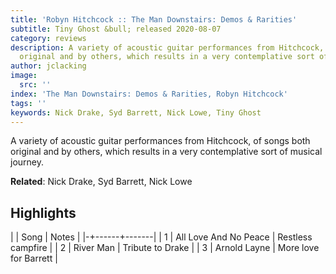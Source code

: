 ```yaml
---
title: 'Robyn Hitchcock :: The Man Downstairs: Demos & Rarities'
subtitle: Tiny Ghost &bull; released 2020-08-07
category: reviews
description: A variety of acoustic guitar performances from Hitchcock, of songs both
  original and by others, which results in a very contemplative sort of musical journey.
author: jclacking
image:
  src: ''
index: 'The Man Downstairs: Demos & Rarities, Robyn Hitchcock'
tags: ''
keywords: Nick Drake, Syd Barrett, Nick Lowe, Tiny Ghost
---
```

A variety of acoustic guitar performances from Hitchcock, of songs both original and by others, which results in a very contemplative sort of musical journey.<!--more-->

**Related**: Nick Drake, Syd Barrett, Nick Lowe

## Highlights

| | Song | Notes |
|-+------+-------|
| 1 | All Love And No Peace | Restless campfire |
| 2 | River Man | Tribute to Drake |
| 3 | Arnold Layne | More love for Barrett |

